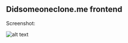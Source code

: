 ## Didsomeoneclone.me frontend

Screenshot:

![alt text](http://didsomeoneclone.me/uploads/screenshot.png)
